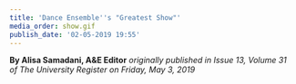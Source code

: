 ```yaml
---
title: 'Dance Ensemble''s "Greatest Show"'
media_order: show.gif
publish_date: '02-05-2019 19:55'
---
```


**By Alisa Samadani, A&E Editor** _originally published in Issue 13, Volume 31 of The University Register on Friday, May 3, 2019_